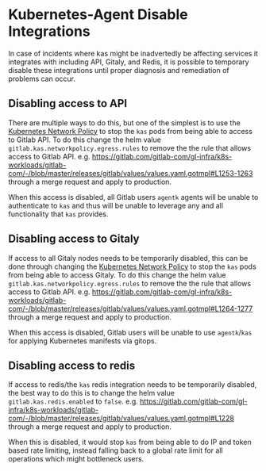 # Kubernetes-Agent Disable Integrations

In case of incidents where kas might be inadvertedly be affecting services it
integrates with including API, Gitaly, and Redis, it is possible to temporary
disable these integrations until proper diagnosis and remediation of problems
can occur.

## Disabling access to API

There are multiple ways to do this, but one of the simplest is to use the
[Kubernetes Network Policy](https://kubernetes.io/docs/concepts/services-networking/network-policies/)
to stop the `kas` pods from being able to access to Gitlab API. To do this
change the helm value `gitlab.kas.networkpolicy.egress.rules` to remove the the
rule that allows access to Gitlab API. e.g. https://gitlab.com/gitlab-com/gl-infra/k8s-workloads/gitlab-com/-/blob/master/releases/gitlab/values/values.yaml.gotmpl#L1253-1263
through a merge request and apply to production.

When this access is disabled, all Gitlab users `agentk` agents will be unable
to authenticate to `kas` and thus will be unable to leverage any and all functionality
that `kas` provides.

## Disabling access to Gitaly

If access to all Gitaly nodes needs to be temporarily disabled, this can be done
through changing the [Kubernetes Network Policy](https://kubernetes.io/docs/concepts/services-networking/network-policies/)
to stop the `kas` pods from being able to access Gitaly.  To do this
change the helm value `gitlab.kas.networkpolicy.egress.rules` to remove the the
rule that allows access to Gitlab API. e.g. https://gitlab.com/gitlab-com/gl-infra/k8s-workloads/gitlab-com/-/blob/master/releases/gitlab/values/values.yaml.gotmpl#L1264-1277
through a merge request and apply to production.

When this access is disabled, Gitlab users will be unable to use `agentk`/`kas` for applying
Kubernetes manifests via gitops.

## Disabling access to redis

If access to redis/the `kas` redis integration needs to be temporarily disabled,
the best way to do this is to change the helm value `gitlab.kas.redis.enabled`
to `false`. e.g. https://gitlab.com/gitlab-com/gl-infra/k8s-workloads/gitlab-com/-/blob/master/releases/gitlab/values/values.yaml.gotmpl#L1228
through a merge request and apply to production.

When this is disabled, it would stop `kas` from being able to do IP and token
based rate limiting, instead falling back to a global rate limit for all operations
which might bottleneck users.
